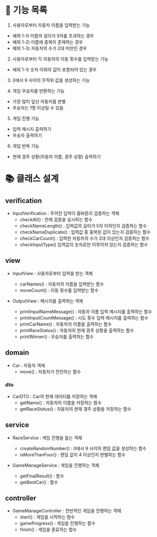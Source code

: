 # 🚀 기능 목록
1. 사용자로부터 자동차 이름을 입력받는 기능
- 예외 1-1) 이름의 길이가 5자를 초과하는 경우
- 예외 1-2) 이름에 중복이 존재하는 경우
- 예외 1-3) 자동차의 수가 2대 미만인 경우


2. 사용자로부터 각 자동차의 이동 횟수를 입력받는 기능
  - 예외 1-1) 숫자 이외의 값이 포함되어 있는 경우


3. 0에서 9 사이의 무작위 값을 생성하는 기능


4. 게임 우승자를 반환하는 기능
- 가장 많이 앞선 자동차를 판별
- 우승자는 1명 이상일 수 있음


5. 게임 진행 기능
- 입력 메시지 출력하기
- 우승자 출력하기


6. 게임 반복 기능
-  현재 경주 상황(자동차 이름, 경주 상황) 출력하기

# 📚 클래스 설계
## verification
- InputVerification : 주어진 입력이 올바른지 검증하는 객체
  - checkAll() : 전체 검증을 실시하는 함수
  - checkNameLength() :  입력값의 길이가 5자 이하인지 검증하는 함수
  - checkNameDuplicate() : 입력값 중 중복된 값이 있는지 검증하는 함수
  - checkCarCount() : 입력한 자동차의 수가 2대 이상인지 검증하는 함수
  - checkInputType() 입력값이 숫자로만 이루어져 있는지 검증하는 함수

## view
- InputView : 사용자로부터 입력을 받는 객체
  - carNames() : 자동차의 이름을 입력받는 함수
  - moveCount() : 이동 횟수를 입력받는 함수

- OutputView : 메시지를 출력하는 객체
  - printInputNameMessage() : 자동차 이름 입력 메시지를 출력하는 함수
  - printInputCountMessage() : 시도 횟수 입력 메시지를 출력하는 함수
  - printCarName() : 자동차의 이름을 출력하는 함수
  - printRaceStatus() : 자동차의 현재 경주 상황을 출력하는 함수
  - printWinner() : 우승자를 출력하는 함수

## domain
- Car : 자동차 객체
  - move() : 자동차가 전진하는 함수
### dto
- CarDTO : Car의 현재 데이터를 저장하는 객체
  - getName() : 자동차의 이름을 저장하는 함수
  - getRaceStatus() : 자동차의 현재 경주 상황을 저장하는 함수

## service
- RaceService : 게임 진행을 돕는 객체
  - createRandomNumber() : 0에서 9 사이의 랜덤 값을 생성하는 함수
  - isMoreThanFour() : 랜덤 값이 4 이상인지 판별하는 함수


- GameManageService : 게임을 진행하는 객체
  - getFinalResult() : 함수
  - getBestCar() : 함수

## controller
- GameManageController : 전반적인 게임을 진행하는 객체
  - start() : 게임을 시작하는 함수
  - gameProgress() : 게임을 진행하는 함수
  - finish() : 게임을 종료하는 함수